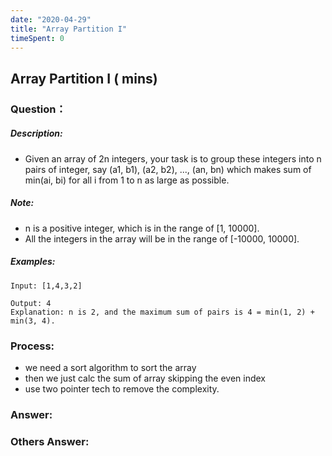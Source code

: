 ```yaml
---
date: "2020-04-29"
title: "Array Partition I"
timeSpent: 0
---
```


## Array Partition I ( mins)

### Question：

##### Description:
* Given an array of 2n integers, your task is to group these integers into n pairs of integer, say (a1, b1), (a2, b2), ..., (an, bn) which makes sum of min(ai, bi) for all i from 1 to n as large as possible.

##### Note:
* n is a positive integer, which is in the range of [1, 10000].
* All the integers in the array will be in the range of [-10000, 10000].

##### Examples:
```
Input: [1,4,3,2]

Output: 4
Explanation: n is 2, and the maximum sum of pairs is 4 = min(1, 2) + min(3, 4).
```

### Process:
- we need a sort algorithm to sort the array
- then we just calc the sum of array skipping the even index
- use two pointer tech to remove the complexity.

### Answer:

### Others Answer:
